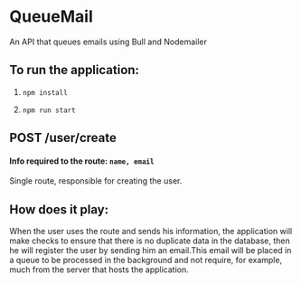 # QueueMail

An API that queues emails using Bull and Nodemailer

## To run the application:

1. ```npm install```
  
2. ```npm run start```

## POST /user/create

#### Info required to the route: ```name, email```

Single route, responsible for creating the user.


## How does it play:

When the user uses the route and sends his information, the application will make checks to ensure that there is no duplicate data in the database, then he will register the user by sending him an email.This email will be placed in a queue to be processed in the background and not require, for example, much from the server that hosts the application.
